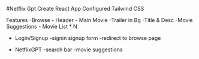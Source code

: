 #Netflix Gpt
Create React App
Configured Tailwind CSS


Features 
-Browse
    - Header
    - Main Movie
        -Trailer in Bg
        -Title & Desc
        -Movie Suggestions
            - Movie List * N 
- Login/Signup 
    -signin signup form 
    -redirect to browse page

- NetflixGPT
    -search bar
    -movie suggestions